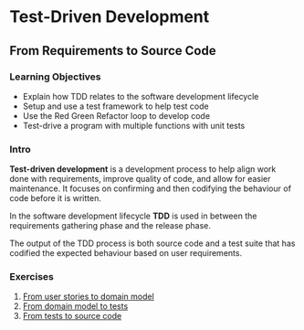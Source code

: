 # Test-Driven Development

## From Requirements to Source Code

### Learning Objectives
- Explain how TDD relates to the software development lifecycle
- Setup and use a test framework to help test code
- Use the Red Green Refactor loop to develop code
- Test-drive a program with multiple functions with unit tests

### Intro
**Test-driven development** is a development process to help align work done with requirements, improve quality of code, and allow for easier maintenance. It focuses on confirming and then codifying the behaviour of code before it is written.

In the software development lifecycle **TDD** is used in between the requirements gathering phase and the release phase.

The output of the TDD process is both source code and a test suite that has codified the expected behaviour based on user requirements.

### Exercises

1. [From user stories to domain model](./exercises/from-user-stories-to-domain-model.md)
2. [From domain model to tests](./exercises/from-domain-model-to-tests.md)
3. [From tests to source code](./exercises/from-tests-to-source-code.md)